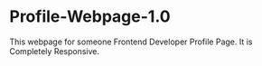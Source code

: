 # Profile-Webpage-1.0
This webpage for someone Frontend Developer Profile Page. It is Completely Responsive.
